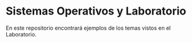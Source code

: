 # Sistemas Operativos y Laboratorio

En este repositorio encontrará ejemplos de los temas vistos en el Laboratorio.
